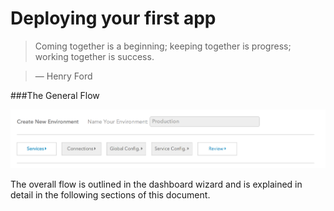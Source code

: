 # Deploying your first app

> Coming together is a beginning; keeping together is progress; working together is success.

> — Henry Ford


###The General Flow

![Deployment steps](../pics/steps.to.deploy.png)

The overall flow is outlined in the dashboard wizard and is explained in detail in the following sections of this document.
